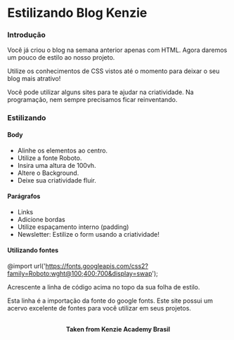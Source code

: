 <h1>Estilizando Blog Kenzie</h1>

<h3>Introdução</h3>
Você já criou o blog na semana anterior apenas com HTML. Agora daremos um pouco de estilo ao nosso projeto.

Utilize os conhecimentos de CSS vistos até o momento para deixar o seu blog mais atrativo!

Você pode utilizar alguns sites para te ajudar na criatividade. Na programação, nem sempre precisamos ficar reinventando.

<h3>Estilizando</h3>
<h4>Body</h4>

- Alinhe os elementos ao centro.
- Utilize a fonte Roboto.
- Insira uma altura de 100vh.
- Altere o Background.
- Deixe sua criatividade fluir.

<h4>Parágrafos</h4>

- Links
- Adicione bordas
- Utilize espaçamento interno (padding)
- Newsletter: Estilize o form usando a criatividade!

<h4>Utilizando fontes</h4>

@import url('https://fonts.googleapis.com/css2?family=Roboto:wght@100;400;700&display=swap');

Acrescente a linha de código acima no topo da sua folha de estilo.

Esta linha é a importação da fonte do google fonts. Este site possui um acervo excelente de fontes para você utilizar em seus projetos.
<br>
<br>

<p align="center"><b>Taken from Kenzie Academy Brasil</b></p>
